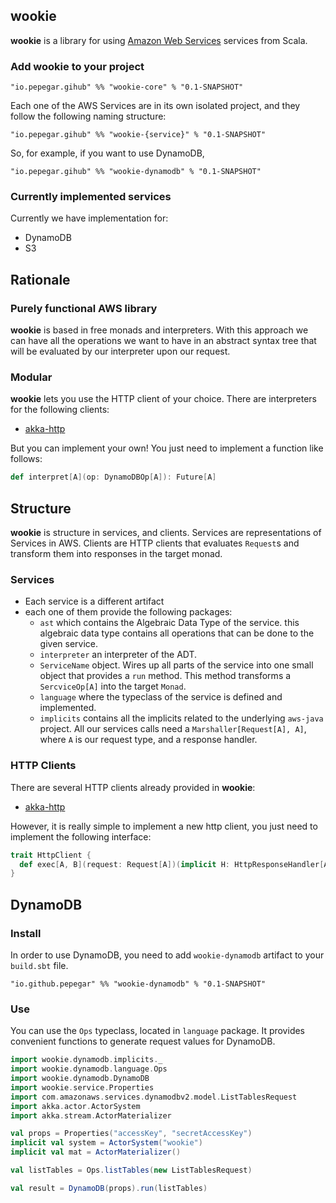 

wookie
------

**wookie** is a library for using [Amazon Web Services](https://aws.amazon.com/es/)
services from Scala.


### Add wookie to your project

```
"io.pepegar.gihub" %% "wookie-core" % "0.1-SNAPSHOT"
```

Each one of the AWS Services are in its own isolated project, and they follow
the following naming structure:

```
"io.pepegar.gihub" %% "wookie-{service}" % "0.1-SNAPSHOT"
```

So, for example, if you want to use DynamoDB,

```
"io.pepegar.gihub" %% "wookie-dynamodb" % "0.1-SNAPSHOT"
```

### Currently implemented services

Currently we have implementation for:

* DynamoDB
* S3


Rationale
---------

### Purely functional AWS library
**wookie** is based in free monads and interpreters.  With this approach we can have
all the operations we want to have in an abstract syntax tree that will be
evaluated by our interpreter upon our request.

### Modular
**wookie** lets you use the HTTP client of your choice. There are interpreters for
the following clients:

- [akka-http][akka-http]

But you can implement your own! You just need to implement a function like
follows:

```scala
def interpret[A](op: DynamoDBOp[A]): Future[A]
```

[akka-http]: https://akka.io


Structure
---------

**wookie** is structure in services, and clients.  Services are representations of
Services in AWS.  Clients are HTTP clients that evaluates `Request`s and
transform them into responses in the target monad.

### Services

* Each service is a different artifact
* each one of them provide the following packages:
  * `ast` which contains the Algebraic Data Type of the service. this algebraic
  data type contains all operations that can be done to the given service.
  * `interpreter` an interpreter of the ADT.
  * `ServiceName` object.  Wires up all parts of the service into one small
  object that provides a `run` method.  This method transforms a `SercviceOp[A]`
  into the target `Monad`.
  * `language` where the typeclass of the service is defined and implemented.
  * `implicits` contains all the implicits related to the underlying `aws-java`
  project.  All our services calls need a `Marshaller[Request[A], A]`, where `A`
  is our request type, and a response handler.

### HTTP Clients

There are several HTTP clients already provided in **wookie**:

* [akka-http](https://akka.io)

However, it is really simple to implement a new http client, you just need to
implement the following interface:

```scala
trait HttpClient {
  def exec[A, B](request: Request[A])(implicit H: HttpResponseHandler[AmazonWebServiceResponse[B]]): Future[B]
}
```



DynamoDB
--------

### Install
In order to use DynamoDB, you need to add `wookie-dynamodb` artifact to your
`build.sbt` file.

```
"io.github.pepegar" %% "wookie-dynamodb" % "0.1-SNAPSHOT"
```

### Use
You can use the `Ops` typeclass, located in `language` package.  It provides 
convenient functions to generate request values for DynamoDB.

```scala
import wookie.dynamodb.implicits._
import wookie.dynamodb.language.Ops
import wookie.dynamodb.DynamoDB
import wookie.service.Properties
import com.amazonaws.services.dynamodbv2.model.ListTablesRequest
import akka.actor.ActorSystem
import akka.stream.ActorMaterializer

val props = Properties("accessKey", "secretAccessKey")
implicit val system = ActorSystem("wookie")
implicit val mat = ActorMaterializer()

val listTables = Ops.listTables(new ListTablesRequest)

val result = DynamoDB(props).run(listTables)
```
